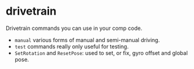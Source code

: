 # drivetrain

Drivetrain commands you can use in your comp code.

* `manual` various forms of manual and semi-manual driving.
* `test` commands really only useful for testing.
* `SetRotation` and `ResetPose`: used to set, or fix, gyro offset and global pose.
